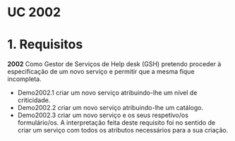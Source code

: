# UC 2002

# 1. Requisitos
**2002** Como Gestor de Serviços de Help desk (GSH) pretendo proceder à especificação de um novo serviço e permitir que a mesma fique incompleta.
 - Demo2002.1 criar um novo serviço atribuindo-lhe um nível de criticidade.
 - Demo2002.2 criar um novo serviço atribuindo-lhe um catálogo.
 - Demo2002.3 criar um novo serviço e os seus respetivo/os formulário/os.
A interpretação feita deste requisito foi no sentido de criar um serviço com todos os atributos necessários para a sua criação.
